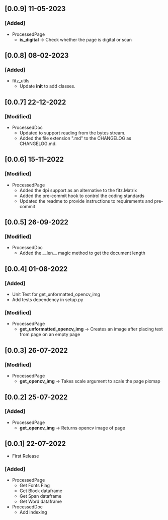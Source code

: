 ## **[0.0.9] 11-05-2023**
### **[Added]**
* ProcessedPage
    * **is_digital** -> Check whether the page is digital or scan


## **[0.0.8] 08-02-2023**
### **[Added]**
* fitz_utils
    * Update __init__ to add classes.

## **[0.0.7] 22-12-2022**
### **[Modified]**
* ProcessedDoc
    * Updated to support reading from the bytes stream.
    * Added the file extension ".md" to the CHANGELOG as CHANGELOG.md.

## **[0.0.6] 15-11-2022**
### **[Modified]**
* ProcessedPage
    * Added the dpi support as an alternative to the fitz.Matrix
    * Added the pre-commit hook to control the coding standards
    * Updated the readme to provide instructions to requirements and pre-commit

## **[0.0.5] 26-09-2022**
### **[Modified]**
* ProcessedDoc
    * Added the \_\_len\_\_ magic method to get the document length

## **[0.0.4] 01-08-2022**
### **[Added]**
* Unit Test for get_unformatted_opencv_img
* Add tests dependency in setup.py
### **[Modified]**
* ProcessedPage
    * **get_unformatted_opencv_img** -> Creates an image after placing text from page on an empty page

## **[0.0.3] 26-07-2022**
### **[Modified]**
* ProcessedPage
    * **get_opencv_img** -> Takes scale argument to scale the page pixmap

## **[0.0.2] 25-07-2022**
### **[Added]**
* ProcessedPage
    * **get_opencv_img** -> Returns opencv image of page

## **[0.0.1] 22-07-2022**
* First Release
### **[Added]**
* ProcessedPage
    * Get Fonts Flag
    * Get Block dataframe
    * Get Span dataframe
    * Get Word dataframe
* ProcessedDoc
    * Add indexing
